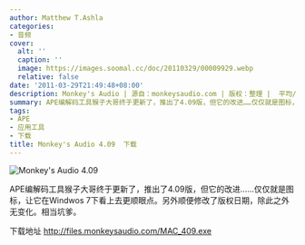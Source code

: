 ```yaml
---
author: Matthew T.Ashla
categories:
- 音频
cover:
  alt: ''
  caption: ''
  image: https://images.soomal.cc/doc/20110329/00009929.webp
  relative: false
date: '2011-03-29T21:49:48+08:00'
description: Monkey's Audio | 源自：monkeysaudio.com | 版权：整理 |  平均/总评分：09.33/56
summary: APE编解码工具猴子大哥终于更新了，推出了4.09版，但它的改进……仅仅就是图标，让它在Windwos 7下看上去更顺眼点。另外顺便修改了版权日期，除此之外无变化。相当坑爹
tags:
- APE
- 应用工具
- 下载
title: Monkey's Audio 4.09  下载
---
```


![Monkey's Audio 4.09](https://images.soomal.cc/doc/20110329/00009929.webp)



APE编解码工具猴子大哥终于更新了，推出了4.09版，但它的改进……仅仅就是图标，让它在Windwos 7下看上去更顺眼点。另外顺便修改了版权日期，除此之外无变化。相当坑爹。



下载地址
http://files.monkeysaudio.com/MAC_409.exe
